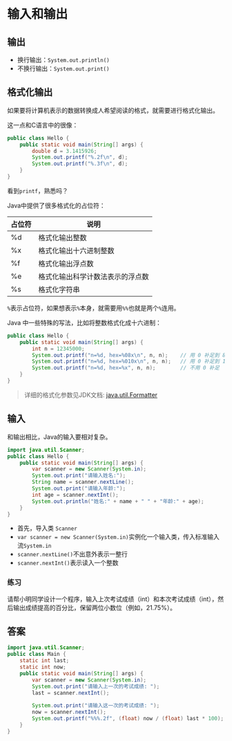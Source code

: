 # 输入和输出



## 输出



- 换行输出：`System.out.println()`
- 不换行输出：`System.out.print()`

## 格式化输出



如果要将计算机表示的数据转换成人希望阅读的格式，就需要进行格式化输出。

这一点和C语言中的很像：

```java
public class Hello {
    public static void main(String[] args) {
        double d = 3.1415926;
        System.out.printf("%.2f\n", d);
        System.out.printf("%.3f\n", d);
    }
}
```



看到`printf`，熟悉吗？

Java中提供了很多格式化的占位符：

| 占位符 | 说明                             |
| ------ | -------------------------------- |
| %d     | 格式化输出整数                   |
| %x     | 格式化输出十六进制整数           |
| %f     | 格式化输出浮点数                 |
| %e     | 格式化输出科学计数法表示的浮点数 |
| %s     | 格式化字符串                     |

`%`表示占位符，如果想表示`%`本身，就需要用`%%`也就是两个`%`连用。

Java 中一些特殊的写法，比如将整数格式化成十六进制：

```java
public class Hello {
    public static void main(String[] args) {
        int n = 12345000;
        System.out.printf("n=%d, hex=%08x\n", n, n);	// 用 0 补足到 8 位
        System.out.printf("n=%d, hex=%010x\n", n, n);	// 用 0 补足到 10 位
        System.out.printf("n=%d, hex=%x", n, n);		// 不用 0 补足
    }
}
```



> 详细的格式化参数见JDK文档: [java.util.Formatter](https://docs.oracle.com/en/java/javase/11/docs/api/java.base/java/util/Formatter.html#syntax)

## 输入



和输出相比，Java的输入要相对复杂。

```java
import java.util.Scanner;
public class Hello {
    public static void main(String[] args) {
        var scanner = new Scanner(System.in);
        System.out.print("请输入姓名:");
        String name = scanner.nextLine();
        System.out.print("请输入年龄:");
        int age = scanner.nextInt();
        System.out.println("姓名:" + name + " " + "年龄:" + age);
    }
}
```



- 首先，导入类 `Scanner`
- `var scanner = new Scanner(System.in)`实例化一个输入类，传入标准输入流`System.in`
- `scanner.nextLine()`不出意外表示一整行
- `scanner.nextInt()`表示读入一个整数

### 练习

请帮小明同学设计一个程序，输入上次考试成绩（int）和本次考试成绩（int），然后输出成绩提高的百分比，保留两位小数位（例如，21.75%）。

## 答案

```java
import java.util.Scanner;
public class Main {
	static int last;
	static int now;
    public static void main(String[] args) {
        var scanner = new Scanner(System.in);
        System.out.print("请输入上一次的考试成绩: ");
        last = scanner.nextInt();
        
        System.out.print("请输入这一次的考试成绩: ");
        now = scanner.nextInt();
        System.out.printf("%%%.2f", (float) now / (float) last * 100);
    }
}

```



